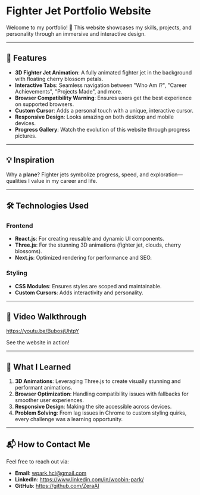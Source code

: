 # **Fighter Jet Portfolio Website**

Welcome to my portfolio! 🚀 This website showcases my skills, projects, and personality through an immersive and interactive design.

---

## **🌟 Features**
- **3D Fighter Jet Animation**: A fully animated fighter jet in the background with floating cherry blossom petals.
- **Interactive Tabs**: Seamless navigation between "Who Am I?", "Career Achievements", "Projects Made", and more.
- **Browser Compatibility Warning**: Ensures users get the best experience on supported browsers.
- **Custom Cursor**: Adds a personal touch with a unique, interactive cursor.
- **Responsive Design**: Looks amazing on both desktop and mobile devices.
- **Progress Gallery**: Watch the evolution of this website through progress pictures.

---

## **💡 Inspiration**
Why a **plane**? Fighter jets symbolize progress, speed, and exploration—qualities I value in my career and life.

---

## **🛠️ Technologies Used**

### **Frontend**
- **React.js**: For creating reusable and dynamic UI components.
- **Three.js**: For the stunning 3D animations (fighter jet, clouds, cherry blossoms).
- **Next.js**: Optimized rendering for performance and SEO.

### **Styling**
- **CSS Modules**: Ensures styles are scoped and maintainable.
- **Custom Cursors**: Adds interactivity and personality.

---

## **🎥 Video Walkthrough**
https://youtu.be/BubosjUhtpY

See the website in action!

---

## **📖 What I Learned**
1. **3D Animations**: Leveraging Three.js to create visually stunning and performant animations.
2. **Browser Optimization**: Handling compatibility issues with fallbacks for smoother user experiences.
3. **Responsive Design**: Making the site accessible across devices.
4. **Problem Solving**: From lag issues in Chrome to custom styling quirks, every challenge was a learning opportunity.

---

## **📬 How to Contact Me**
Feel free to reach out via:
- **Email**: wpark.hci@gmail.com
- **LinkedIn**: https://www.linkedin.com/in/woobin-park/
- **GitHub**: https://github.com/ZeraAI
